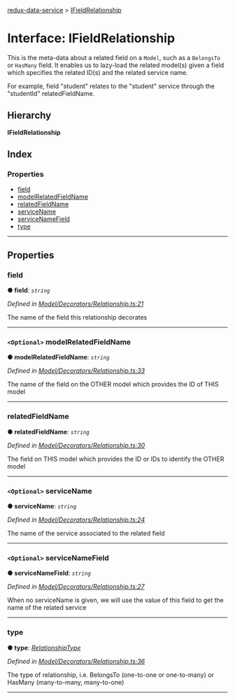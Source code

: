 [redux-data-service](../README.md) > [IFieldRelationship](../interfaces/ifieldrelationship.md)

# Interface: IFieldRelationship

This is the meta-data about a related field on a `Model`, such as a `BelongsTo` or `HasMany` field. It enables us to lazy-load the related model(s) given a field which specifies the related ID(s) and the related service name.

For example, field "student" relates to the "student" service through the "studentId" relatedFieldName.

## Hierarchy

**IFieldRelationship**

## Index

### Properties

* [field](ifieldrelationship.md#field)
* [modelRelatedFieldName](ifieldrelationship.md#modelrelatedfieldname)
* [relatedFieldName](ifieldrelationship.md#relatedfieldname)
* [serviceName](ifieldrelationship.md#servicename)
* [serviceNameField](ifieldrelationship.md#servicenamefield)
* [type](ifieldrelationship.md#type)

---

## Properties

<a id="field"></a>

###  field

**● field**: *`string`*

*Defined in [Model/Decorators/Relationship.ts:21](https://github.com/Rediker-Software/redux-data-service/blob/da69ba1/src/Model/Decorators/Relationship.ts#L21)*

The name of the field this relationship decorates

___
<a id="modelrelatedfieldname"></a>

### `<Optional>` modelRelatedFieldName

**● modelRelatedFieldName**: *`string`*

*Defined in [Model/Decorators/Relationship.ts:33](https://github.com/Rediker-Software/redux-data-service/blob/da69ba1/src/Model/Decorators/Relationship.ts#L33)*

The name of the field on the OTHER model which provides the ID of THIS model

___
<a id="relatedfieldname"></a>

###  relatedFieldName

**● relatedFieldName**: *`string`*

*Defined in [Model/Decorators/Relationship.ts:30](https://github.com/Rediker-Software/redux-data-service/blob/da69ba1/src/Model/Decorators/Relationship.ts#L30)*

The field on THIS model which provides the ID or IDs to identify the OTHER model

___
<a id="servicename"></a>

### `<Optional>` serviceName

**● serviceName**: *`string`*

*Defined in [Model/Decorators/Relationship.ts:24](https://github.com/Rediker-Software/redux-data-service/blob/da69ba1/src/Model/Decorators/Relationship.ts#L24)*

The name of the service associated to the related field

___
<a id="servicenamefield"></a>

### `<Optional>` serviceNameField

**● serviceNameField**: *`string`*

*Defined in [Model/Decorators/Relationship.ts:27](https://github.com/Rediker-Software/redux-data-service/blob/da69ba1/src/Model/Decorators/Relationship.ts#L27)*

When no serviceName is given, we will use the value of this field to get the name of the related service

___
<a id="type"></a>

###  type

**● type**: *[RelationshipType](../enums/relationshiptype.md)*

*Defined in [Model/Decorators/Relationship.ts:36](https://github.com/Rediker-Software/redux-data-service/blob/da69ba1/src/Model/Decorators/Relationship.ts#L36)*

The type of relationship, i.e. BelongsTo (one-to-one or one-to-many) or HasMany (many-to-many, many-to-one)

___

